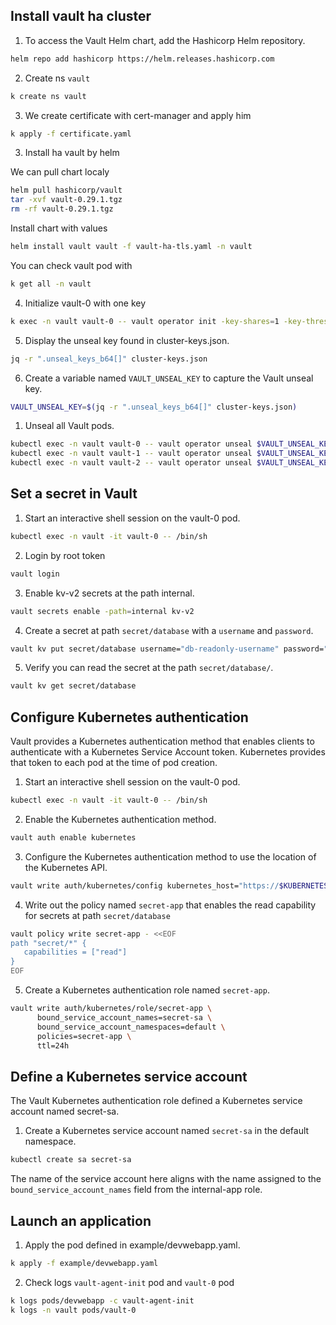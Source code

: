 ## Install vault ha cluster

1. To access the Vault Helm chart, add the Hashicorp Helm repository.

```bash
helm repo add hashicorp https://helm.releases.hashicorp.com
```

2. Create ns `vault` 

```bash
k create ns vault
```

3. We create certificate with cert-manager and apply him

```bash
k apply -f certificate.yaml
```

3. Install ha vault by helm

We can pull chart localy

```bash
helm pull hashicorp/vault
tar -xvf vault-0.29.1.tgz
rm -rf vault-0.29.1.tgz
```
Install chart with values

```bash
helm install vault vault -f vault-ha-tls.yaml -n vault
```

You can check vault pod with

```bash
k get all -n vault
```

4. Initialize vault-0 with one key

```bash
k exec -n vault vault-0 -- vault operator init -key-shares=1 -key-threshold=1 -format=json > cluster-keys.json
```

5. Display the unseal key found in cluster-keys.json.

```bash
jq -r ".unseal_keys_b64[]" cluster-keys.json
```

6. Create a variable named `VAULT_UNSEAL_KEY` to capture the Vault unseal key.

```bash
VAULT_UNSEAL_KEY=$(jq -r ".unseal_keys_b64[]" cluster-keys.json)
```

1. Unseal all Vault pods.

```bash
kubectl exec -n vault vault-0 -- vault operator unseal $VAULT_UNSEAL_KEY
kubectl exec -n vault vault-1 -- vault operator unseal $VAULT_UNSEAL_KEY
kubectl exec -n vault vault-2 -- vault operator unseal $VAULT_UNSEAL_KEY
```

## Set a secret in Vault

1. Start an interactive shell session on the vault-0 pod.
```bash
kubectl exec -n vault -it vault-0 -- /bin/sh
```
2. Login by root token

```bash
vault login 
```

3. Enable kv-v2 secrets at the path internal.

```bash
vault secrets enable -path=internal kv-v2
```

4. Create a secret at path `secret/database` with a `username` and `password`.

```bash
vault kv put secret/database username="db-readonly-username" password="db-secret-password"
```

5. Verify you can read the secret at the path `secret/database/`.

```bash
vault kv get secret/database
```

## Configure Kubernetes authentication
Vault provides a Kubernetes authentication method that enables clients to authenticate with a Kubernetes Service Account token. Kubernetes provides that token to each pod at the time of pod creation.

1. Start an interactive shell session on the vault-0 pod.

```bash
kubectl exec -n vault -it vault-0 -- /bin/sh
```

2. Enable the Kubernetes authentication method.

```bash
vault auth enable kubernetes
```

3. Configure the Kubernetes authentication method to use the location of the Kubernetes API.

```bash
vault write auth/kubernetes/config kubernetes_host="https://$KUBERNETES_PORT_443_TCP_ADDR:443"
```

4. Write out the policy named `secret-app` that enables the read capability for secrets at path `secret/database`

```bash
vault policy write secret-app - <<EOF
path "secret/*" {
   capabilities = ["read"]
}
EOF
```
5. Create a Kubernetes authentication role named `secret-app`.

```bash
vault write auth/kubernetes/role/secret-app \
      bound_service_account_names=secret-sa \
      bound_service_account_namespaces=default \
      policies=secret-app \
      ttl=24h
```

## Define a Kubernetes service account
The Vault Kubernetes authentication role defined a Kubernetes service account named secret-sa.

1. Create a Kubernetes service account named `secret-sa` in the default namespace.

```bash
kubectl create sa secret-sa
```
The name of the service account here aligns with the name assigned to the `bound_service_account_names` field from the internal-app role.


## Launch an application

1. Apply the pod defined in example/devwebapp.yaml.

```bash
k apply -f example/devwebapp.yaml
```
2. Check logs `vault-agent-init` pod and `vault-0` pod

```bash
k logs pods/devwebapp -c vault-agent-init
k logs -n vault pods/vault-0
```

